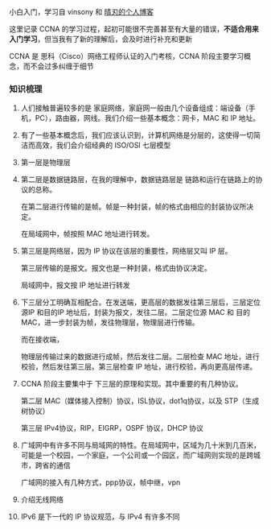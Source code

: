 小白入门，学习自 vinsony 和 [晴刃的个人博客](www.qingsword.com) 

这里记录 CCNA 的学习过程，起初可能很不完善甚至有大量的错误，**不适合用来入门学习**，但当我有了新的理解后，会及时进行补充和更新

CCNA 是 思科（Cisco）网络工程师认证的入门考核，CCNA 阶段主要学习概念，而不会过多纠缠于细节

### 知识梳理

1. 人们接触普遍较多的是 家庭网络，家庭网一般由几个设备组成：端设备（手机，PC），路由器，网线。我们介绍一些基本概念：网卡，MAC 和 IP 地址。

2. 有了一些基本概念后，我们应该认识到，计算机网络是分层的，这使得一切简洁而高效，我们会介绍经典的 ISO/OSI 七层模型

3. 第一层是物理层

4. 第二层是数据链路层，在我的理解中，数据链路层是 链路和运行在链路上的协议的总称。

   在第二层进行传输的是帧。帧是一种封装，帧的格式由相应的封装协议所决定。

   在局域网中，帧按照 MAC 地址进行转发。

5. 第三层是网络层，因为 IP 协议在该层的重要性，网络层又叫 IP 层。

   第三层传输的是报文。报文也是一种封装，格式由协议决定。

   局域网中，报文按 IP 地址进行转发

6. 下三层分工明确互相配合。在发送端，更高层的数据发往第三层后，三层定位源IP 和目的IP 地址后，封装为报文，发往二层。二层定位源 MAC 和 目的 MAC，进一步封装为帧，发往物理层，物理层进行传输。

   而在接收端，

   物理层传输过来的数据进行成帧，然后发往二层。二层检查 MAC 地址，进行校验，然后发往第三层。第三层检查 IP 地址，进行校验，再向更高层传递。

7. CCNA 阶段主要集中于 下三层的原理和实现。其中重要的有几种协议。

   第二层 MAC（媒体接入控制）协议，ISL协议，dot1q协议，以及 STP（生成树协议）

   第三层 IPv4协议，RIP，EIGRP，OSPF 协议，DHCP 协议

8. 广域网中有许多不同与局域网的特性。在局域网中，区域为几十米到几百米，可能是一个校园，一个家庭，一个公司或一个园区，而广域网则实现的是跨城市，跨省的通信

   广域网的接入有几种方式，ppp协议，帧中继，vpn

9. 介绍无线网络

10. IPv6 是下一代的 IP 协议规范，与 IPv4 有许多不同

